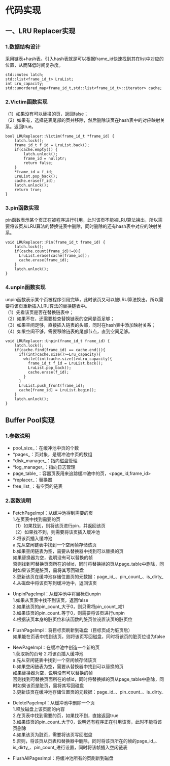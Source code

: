 # 代码实现

## 一、LRU Replacer实现
### 1.数据结构设计
采用链表+hash表。引入hash表就是可以根据frame\_id快速找到其在list中对应的位置，从而降低时间复杂度。

	std::mutex latch;
	std::list<frame_id_t> LruList;
	int Lru_capacity;
	std::unordered_map<frame_id_t,std::list<frame_id_t>::iterator> cache;
### 2.Victim函数实现
（1）如果没有可以替换的页，返回false；  
（2）如果有，选择链表尾部的页并移除，然后删除该页在hash表中的对应映射关系。返回true。

	bool LRUReplacer::Victim(frame_id_t *frame_id) { 
	    latch.lock();
	    frame_id_t f_id = LruList.back();
	    if(cache.empty()) {
	        latch.unlock();
	        frame_id = nullptr;
	        return false; 
	    }
	    *frame_id = f_id;
	    LruList.pop_back();
	    cache.erase(f_id);
	    latch.unlock();
	    return true; 
	}
### 3.pin函数实现
pin函数表示某个页正在被程序进行引用，此时该页不能被LRU算法换出，所以需要将该页从LRU算法的替换链表中删除，同时删除的还有hash表中对应的映射关系。

	void LRUReplacer::Pin(frame_id_t frame_id) {
	    latch.lock();
	    if(cache.count(frame_id)!=0){
	      LruList.erase(cache[frame_id]);
	      cache.erase(frame_id);
	    }
	    latch.unlock();
	}
### 4.unpin函数实现
unpin函数表示某个页被程序引用完毕，此时该页又可以被LRU算法换出，所以需要将该页重新插入LRU算法的替换链表中。  
（1）先看该页是否在替换链表中；  
（2）如果不在，还需要检查替换链表的空间是否足够；  
（3）如果空间足够，直接插入链表的头部，同时在hash表中添加映射关系；  
（4）如果空间不够，需要移除链表的尾部节点，直到空间足够。

	void LRUReplacer::Unpin(frame_id_t frame_id) {
	    latch.lock();
	    if(cache.find(frame_id) == cache.end()){
	      if((int)cache.size()>=Lru_capacity){
	        while((int)cache.size()>=Lru_capacity){
	          frame_id_t f_id = LruList.back();
	          LruList.pop_back();
	          cache.erase(f_id);
	        }
	      }
	      LruList.push_front(frame_id);
	      cache[frame_id] = LruList.begin();
	    }
	    latch.unlock();
	}

## Buffer Pool实现
### 1.参数说明
* pool_size_：在缓冲池中页的个数
* *pages_：页对象，是缓冲池中页的数组
* *disk_manager_：指向磁盘管理
* *log_manager_：指向日志管理
* page_table_：容器页表用来追踪缓冲池中的页，<page_id,frame_id>
* *replacer_：替换器
* free_list_：有空页的链表
### 2.函数说明
* FetchPageImpl：从缓冲池得到需要的页  
1.在页表中找到需要的页  
（1）如果找到，则将该页进行pin，并返回该页  
（2）如果找不到，则需要将该页插入缓冲池  
2.将该页插入缓冲池  
a.先从空闲链表中找到一个空闲帧存储该页  
b.如果空闲链表为空，需要从替换器中找到可以替换的页  
  如果替换器为空，说明没有可以替换的帧  
  否则找到可替换页面所在的帧id，同时将替换掉的页从page\_table中删除，同时如果该页是脏页，需将其写回磁盘  
3.更新该页在缓冲池存储位置页的元数据：page\_id\_、pin\_count\_、is\_dirty\_  
4.从磁盘中将该页写到缓冲池中，返回该页

* UnpinPageImpl：从缓冲池中将目标页unpin  
1.如果从页表中找不到该页，返回false  
2.如果该页的pin\_count\_大于0，则只需将pin\_count\_减1  
3.如果该页的pin\_count\_等于0，则需要将该页进行unpin  
4.根据该页本身的脏页位和该函数的脏页位设置该页的脏页位  

* FlushPageImpl：将目标页刷新到磁盘（目标页成为脏页后）  
如果能在页表中找到该页，则将该页写回磁盘，同时将该页的脏页位设为false

* NewPageImpl：在缓冲池中创造一个新的页  
1.获取新的页号
2.将该页插入缓冲池  
a.先从空闲链表中找到一个空闲帧存储该页  
b.如果空闲链表为空，需要从替换器中找到可以替换的页  
  如果替换器为空，说明没有可以替换的帧  
  否则找到可替换页面所在的帧id，同时将替换掉的页从page\_table中删除，同时如果该页是脏页，需将其写回磁盘  
3.更新该页在缓冲池存储位置页的元数据：page\_id\_、pin\_count\_、is\_dirty\_ 

* DeletePageImpl：从缓冲池中删除一个页  
1.释放磁盘上该页面的内容  
2.在页表中找到需要的页，如果找不到，直接返回true    
3.如果该页的pin\_count\_大于0，说明还有程序正在引用该页，此时不能将该页删除  
4.如果该页为脏页，需要将该页写回磁盘  
5.否则，将该页从页表和替换器中删除，同时将该页所在的帧的page\_id\_、is\_dirty\_、pin\_count\_进行设置，同时将该帧插入空闲链表

* FlushAllPagesImpl：将缓冲池所有的页刷新到磁盘  
